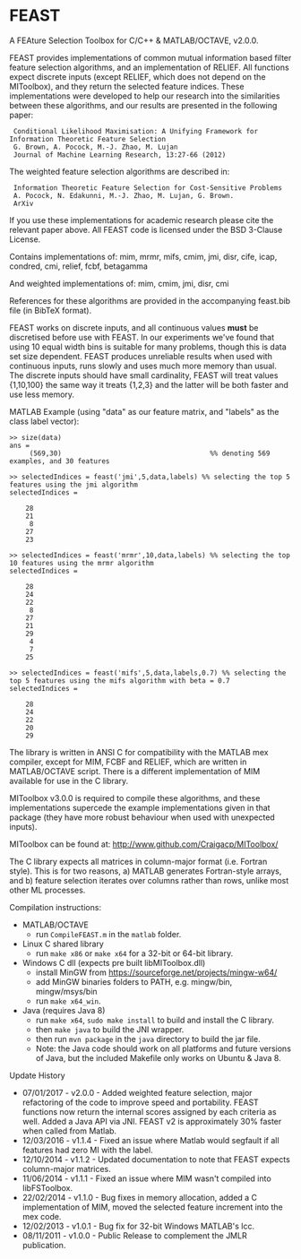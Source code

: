 FEAST
=====

A FEAture Selection Toolbox for C/C++ &amp; MATLAB/OCTAVE, v2.0.0.

FEAST provides implementations of common mutual information based filter
feature selection algorithms, and an implementation of RELIEF. All functions
expect discrete inputs (except RELIEF, which does not depend on the MIToolbox),
and they return the selected feature indices. These implementations were
developed to help our research into the similarities between these algorithms,
and our results are presented in the following paper:

```
 Conditional Likelihood Maximisation: A Unifying Framework for Information Theoretic Feature Selection
 G. Brown, A. Pocock, M.-J. Zhao, M. Lujan
 Journal of Machine Learning Research, 13:27-66 (2012)
```

The weighted feature selection algorithms are described in:

```
 Information Theoretic Feature Selection for Cost-Sensitive Problems
 A. Pocock, N. Edakunni, M.-J. Zhao, M. Lujan, G. Brown.
 ArXiv
```

If you use these implementations for academic research please cite the relevant paper
above.  All FEAST code is licensed under the BSD 3-Clause License.

Contains implementations of:
   mim, mrmr, mifs, cmim, jmi, disr, cife, icap, condred, cmi, relief, fcbf, betagamma

And weighted implementations of:
   mim, cmim, jmi, disr, cmi

References for these algorithms are provided in the accompanying feast.bib file
(in BibTeX format).

FEAST works on discrete inputs, and all continuous values **must** be
discretised before use with FEAST.  In our experiments we've found that using
10 equal width bins is suitable for many problems, though this is data set size
dependent. FEAST produces unreliable results when used with continuous inputs,
runs slowly and uses much more memory than usual. The discrete inputs should
have small cardinality, FEAST will treat values {1,10,100} the same way it
treats {1,2,3} and the latter will be both faster and use less memory.

MATLAB Example (using "data" as our feature matrix, and "labels" as the class label vector):

```
>> size(data)
ans = 
     (569,30)                                     %% denoting 569 examples, and 30 features
```
```
>> selectedIndices = feast('jmi',5,data,labels) %% selecting the top 5 features using the jmi algorithm
selectedIndices =

    28
    21
     8
    27
    23
```
```
>> selectedIndices = feast('mrmr',10,data,labels) %% selecting the top 10 features using the mrmr algorithm
selectedIndices =

    28
    24
    22
     8
    27
    21
    29
     4
     7
    25
```
```
>> selectedIndices = feast('mifs',5,data,labels,0.7) %% selecting the top 5 features using the mifs algorithm with beta = 0.7
selectedIndices =

    28
    24
    22
    20
    29
```

The library is written in ANSI C for compatibility with the MATLAB mex
compiler, except for MIM, FCBF and RELIEF, which are written in MATLAB/OCTAVE
script. There is a different implementation of MIM available for use in the C
library.

MIToolbox v3.0.0 is required to compile these algorithms, and these
implementations supercede the example implementations given in that package
(they have more robust behaviour when used with unexpected inputs).

MIToolbox can be found at: http://www.github.com/Craigacp/MIToolbox/

The C library expects all matrices in column-major format (i.e. Fortran style).
This is for two reasons, a) MATLAB generates Fortran-style arrays, and b)
feature selection iterates over columns rather than rows, unlike most other ML
processes. 

Compilation instructions:
 - MATLAB/OCTAVE 
    - run `CompileFEAST.m` in the `matlab` folder.
 - Linux C shared library 
    - run `make x86` or `make x64` for a 32-bit or 64-bit library.
 - Windows C dll (expects pre built libMIToolbox.dll)
	- install MinGW from https://sourceforge.net/projects/mingw-w64/
	- add MinGW binaries folders to PATH, e.g. mingw/bin, mingw/msys/bin 
	- run `make x64_win`.
 - Java (requires Java 8)
    - run `make x64`, `sudo make install` to build and install the C library.
    - then `make java` to build the JNI wrapper.
    - then run `mvn package` in the `java` directory to build the jar file.
    - Note: the Java code should work on all platforms and future versions of Java, but the included Makefile only works on Ubuntu & Java 8.

Update History
 - 07/01/2017 - v2.0.0 - Added weighted feature selection, major refactoring of the code to improve speed and portability. FEAST functions now return the internal scores assigned by each criteria as well. Added a Java API via JNI. FEAST v2 is approximately 30% faster when called from Matlab.
 - 12/03/2016 - v1.1.4 - Fixed an issue where Matlab would segfault if all features had zero MI with the label.
 - 12/10/2014 - v1.1.2 - Updated documentation to note that FEAST expects column-major matrices.
 - 11/06/2014 - v1.1.1 - Fixed an issue where MIM wasn't compiled into libFSToolbox.
 - 22/02/2014 - v1.1.0 - Bug fixes in memory allocation, added a C implementation of MIM, moved the selected feature increment into the mex code.
 - 12/02/2013 - v1.0.1 - Bug fix for 32-bit Windows MATLAB's lcc.
 - 08/11/2011 - v1.0.0 - Public Release to complement the JMLR publication.

